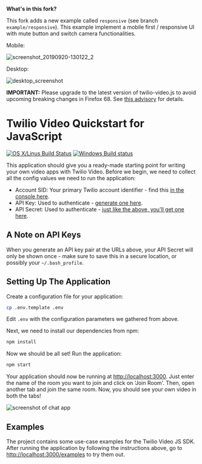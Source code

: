 **What's in this fork?**


This fork adds a new example called `responsive` (see branch `example/responsive`). This example implement a mobile first / responsive UI with mute button and switch camera functionalities.

Mobile: 

![screenshot_20190920-130122_2](https://user-images.githubusercontent.com/54728384/65326641-db7eff80-dba9-11e9-92b1-78dd3e01133f.jpg)

Desktop: 

![desktop_screenshot](https://user-images.githubusercontent.com/54728384/65326604-c73b0280-dba9-11e9-8cc8-d91b814fdb8a.jpg)


**IMPORTANT:** Please upgrade to the latest version of twilio-video.js to avoid upcoming breaking changes in Firefox 68.
See [this advisory](https://support.twilio.com/hc/en-us/articles/360024434554-Twilio-Video-JavaScript-SDK-Breaking-Changes-in-Firefox-68-July-9-2019-) for details.

# Twilio Video Quickstart for JavaScript

[![OS X/Linus Build Status](https://secure.travis-ci.org/twilio/video-quickstart-js.png?branch=master)](http://travis-ci.org/twilio/video-quickstart-js) [![Windows Build status](https://ci.appveyor.com/api/projects/status/3u69uy9c0lsap3dr?svg=true
)](https://ci.appveyor.com/project/markandrus/video-quickstart-js)

This application should give you a ready-made starting point for writing your
own video apps with Twilio Video. Before we begin, we need to collect
all the config values we need to run the application:

* Account SID: Your primary Twilio account identifier - find this [in the console here](https://www.twilio.com/console).
* API Key: Used to authenticate - [generate one here](https://www.twilio.com/console/runtime/api-keys).
* API Secret: Used to authenticate - [just like the above, you'll get one here](https://www.twilio.com/console/runtime/api-keys).

## A Note on API Keys

When you generate an API key pair at the URLs above, your API Secret will only
be shown once - make sure to save this in a secure location, 
or possibly your `~/.bash_profile`.

## Setting Up The Application

Create a configuration file for your application:
```bash
cp .env.template .env
```

Edit `.env` with the configuration parameters we gathered from above.

Next, we need to install our dependencies from npm:
```bash
npm install
```

Now we should be all set! Run the application:
```bash
npm start
```

Your application should now be running at [http://localhost:3000](http://localhost:3000). Just enter
the name of the room you want to join and click on 'Join Room'. Then,
open another tab and join the same room. Now, you should see your own
video in both the tabs!

![screenshot of chat app](https://s3.amazonaws.com/com.twilio.prod.twilio-docs/images/video2.original.png)

## Examples

The project contains some use-case examples for the Twilio Video JS SDK. After running the application
by following the instructions above, go to [http://localhost:3000/examples](http://localhost:3000/examples)
to try them out.
